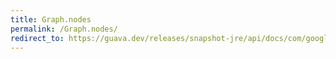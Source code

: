 ```yaml
---
title: Graph.nodes
permalink: /Graph.nodes/
redirect_to: https://guava.dev/releases/snapshot-jre/api/docs/com/google/common/graph/Graph.html#nodes--
---
```

